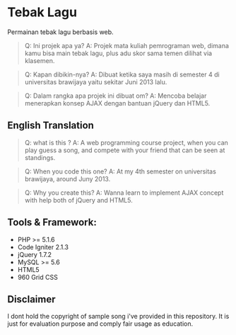 # Tebak Lagu
Permainan tebak lagu berbasis web.

> Q: Ini projek apa ya?
> A: Projek mata kuliah pemrograman web, dimana kamu bisa main tebak lagu, plus adu skor sama temen dilihat via klasemen.

> Q: Kapan dibikin-nya?
> A: Dibuat ketika saya masih di semester 4 di universitas brawijaya yaitu sekitar Juni 2013 lalu.

> Q: Dalam rangka apa projek ini dibuat om? 
> A: Mencoba belajar menerapkan konsep AJAX dengan bantuan jQuery dan HTML5.

## English Translation

> Q: what is this ?
> A: A web programming course project, when you can play guess a song, and compete with your friend that can be seen at standings.

> Q: When you code this one?
> A: At my 4th semester on universitas brawijaya, around Juny 2013.

> Q: Why you create this? 
> A: Wanna learn to implement AJAX concept with help both of jQuery and HTML5.


## Tools & Framework:

- PHP >= 5.1.6
- Code Igniter 2.1.3
- jQuery 1.7.2
- MySQL >= 5.6
- HTML5
- 960 Grid CSS

## Disclaimer
I dont hold the copyright of sample song i've provided in this repository. 
It is just for evaluation purpose and comply fair usage as education.
